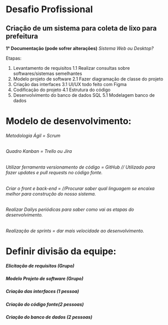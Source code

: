# Desafio Profissional 
## Criação de um sistema para coleta de lixo para prefeitura

**1° Documentação (pode sofrer alterações)**
*Sistema Web ou Desktop?*

Etapas:

1. Levantamento de requisitos
1.1 Realizar consultas sobre softwares/sistemas semelhantes 
2. Modelo projeto de software
2.1 Fazer diagramação de classe do projeto  
3. Criação das interfaces
3.1 UI/UX todo feito com Figma
4. Codificação do projeto
4.1 Estrutura do código
5. Desenvolvimento do banco de dados SQL
5.1 Modelagem banco de dados

# Modelo de desenvolvimento:

###### Metodologia Ágil = Scrum
###### Quadro Kanban = Trello ou Jira
###### Utilizar ferramenta versionamento de código = GitHub // Utilizado para fazer updates e pull requests no código fonte.
###### Criar o front e back-end = //Procurar saber qual linguagem se encaixa melhor para construção do nosso sistema.
###### Realizar Dailys periódicas para saber como vai as etapas do desenvolvimento.
###### Realização de sprints = dar mais velocidade ao desenvolvimento.

# Definir divisão da equipe:

##### Elicitação de requisitos (Grupo)
##### Modelo Projeto de software (Grupo)
##### Criação das interfaces (1 pessoa)
##### Criação do código fonte(2 pessoas)
##### Criação do banco de dados (2 pessoas)